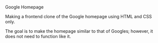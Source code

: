 Google Homepage

Making a frontend clone of the Google homepage using HTML and CSS only.

The goal is to make the homepage similar to that of Googles; however, it does not need to function like it.
